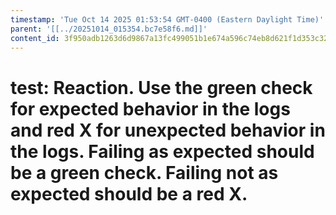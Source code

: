 ```yaml
---
timestamp: 'Tue Oct 14 2025 01:53:54 GMT-0400 (Eastern Daylight Time)'
parent: '[[../20251014_015354.bc7e58f6.md]]'
content_id: 3f950adb1263d6d9867a13fc499051b1e674a596c74eb8d621f1d353c320e47f
---
```


# test: Reaction. Use the green check for expected behavior in the logs and red X for unexpected behavior in the logs.  Failing as expected should be a green check. Failing not as expected should be a red X.
